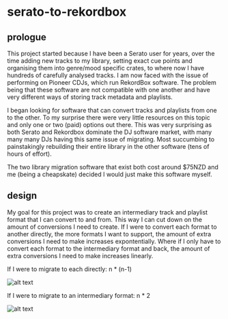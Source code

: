 # serato-to-rekordbox

## prologue

This project started because I have been a Serato user for years, over the time adding new tracks to my library, setting exact cue points and organising them into genre/mood specific crates, to where now I have hundreds of carefully analysed tracks. I am now faced with the issue of performing on Pioneer CDJs, which run RekordBox software. The problem being that these software are not compatible with one another and have very different ways of storing track metadata and playlists.

I began looking for software that can convert tracks and playlists from one to the other. To my surprise there were very little resources on this topic and only one or two (paid) options out there. This was very surprising as both Serato and Rekordbox dominate the DJ software market, with many many many DJs having this same issue of migrating. Most succumbing to painstakingly rebuilding their entire library in the other software (tens of hours of effort).

The two library migration software that exist both cost around $75NZD and me (being a cheapskate) decided I would just make this software myself.

## design

My goal for this project was to create an intermediary track and playlist format that I can convert to and from. This way I can cut down on the amount of conversions I need to create. If I were to convert each format to another directly, the more formats I want to support, the amount of extra conversions I need to make increases expontentially. Where if I only have to convert each format to the intermediary format and back, the amount of extra conversions I need to make increases linearly.

If I were to migrate to each directly: n * (n-1)

![alt text](https://chart.googleapis.com/chart?cht=gv&chl=digraph{subgraph{SeratoA;RekordBoxA;VDJA;TracktorA}subgraph{SeratoB;RekordBoxB;VDJB;TracktorB}SeratoA->{RekordBoxB;VDJB;TracktorB}RekordBoxA->{SeratoB;VDJB;TracktorB}VDJA->{SeratoB;RekordBoxB;TracktorB}TracktorA->{RekordBoxB;VDJB;SeratoB}})

If I were to migrate to an intermediary format: n * 2

![alt text](https://chart.googleapis.com/chart?cht=gv&chl=digraph{subgraph{label=%22From%22;SeratoA;RekordBoxA;VDJA;TracktorA}Intermediary;subgraph{SeratoB;RekordBoxB;VDJB;TracktorB}{SeratoA;VDJA;TracktorA;RekordBoxA}-%3EIntermediary;Intermediary-%3E{SeratoB;RekordBoxB;TracktorB;VDJB}}})
